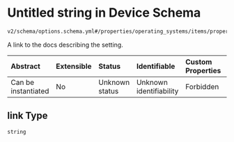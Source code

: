 # Untitled string in Device Schema

```txt
v2/schema/options.schema.yml#/properties/operating_systems/items/properties/options/items/properties/link
```

A link to the docs describing the setting.

| Abstract            | Extensible | Status         | Identifiable            | Custom Properties | Additional Properties | Access Restrictions | Defined In                                                          |
| :------------------ | :--------- | :------------- | :---------------------- | :---------------- | :-------------------- | :------------------ | :------------------------------------------------------------------ |
| Can be instantiated | No         | Unknown status | Unknown identifiability | Forbidden         | Allowed               | none                | [device.schema.json*](../device.schema.json "open original schema") |

## link Type

`string`
